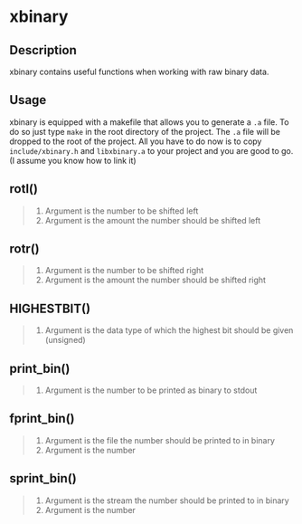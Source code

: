 # xbinary

## Description
xbinary contains useful functions when working with raw binary data.

## Usage
xbinary is equipped with a makefile that allows you to generate a `.a` file.
To do so just type `make` in the root directory of the project.
The `.a` file will be dropped to the root of the project.
All you have to do now is to copy `include/xbinary.h` and `libxbinary.a` to your project and you are good to go. (I assume you know how to link it)

## rotl()
> 1. Argument is the number to be shifted left
> 2. Argument is the amount the number should be shifted left
>

## rotr()
> 1. Argument is the number to be shifted right
> 2. Argument is the amount the number should be shifted right
>

## HIGHESTBIT()
> 1. Argument is the data type of which the highest bit should be given (unsigned)
>

## print_bin()
> 1. Argument is the number to be printed as binary to stdout
>

## fprint_bin()
> 1. Argument is the file the number should be printed to in binary
> 2. Argument is the number
>

## sprint_bin()
> 1. Argument is the stream the number should be printed to in binary
> 2. Argument is the number
>
